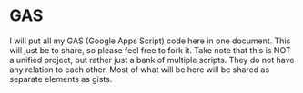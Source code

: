 # GAS
I will put all my GAS (Google Apps Script) code here in one document. This will just be to share, so please feel free to fork it. Take note that this is NOT a unified project, but rather just a bank of multiple scripts. They do not have any relation to each other. Most of what will be here will be shared as separate elements as gists.
